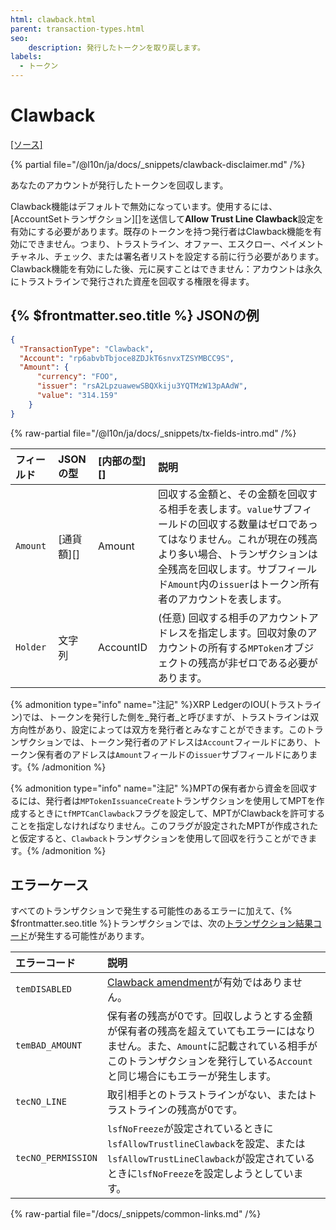 ```yaml
---
html: clawback.html
parent: transaction-types.html
seo:
    description: 発行したトークンを取り戻します。
labels:
  - トークン
---
```

# Clawback

[[ソース]](https://github.com/XRPLF/rippled/blob/master/src/xrpld/app/tx/detail/Clawback.cpp "ソース")

{% partial file="/@l10n/ja/docs/_snippets/clawback-disclaimer.md" /%}

あなたのアカウントが発行したトークンを回収します。

Clawback機能はデフォルトで無効になっています。使用するには、[AccountSetトランザクション][]を送信して**Allow Trust Line Clawback**設定を有効にする必要があります。既存のトークンを持つ発行者はClawback機能を有効にできません。つまり、トラストライン、オファー、エスクロー、ペイメントチャネル、チェック、または署名者リストを設定する前に行う必要があります。Clawback機能を有効にした後、元に戻すことはできません：アカウントは永久にトラストラインで発行された資産を回収する権限を得ます。

## {% $frontmatter.seo.title %} JSONの例

```json
{
  "TransactionType": "Clawback",
  "Account": "rp6abvbTbjoce8ZDJkT6snvxTZSYMBCC9S",
  "Amount": {
      "currency": "FOO",
      "issuer": "rsA2LpzuawewSBQXkiju3YQTMzW13pAAdW",
      "value": "314.159"
    }
}
```

{% raw-partial file="/@l10n/ja/docs/_snippets/tx-fields-intro.md" /%}

| フィールド         | JSONの型   | [内部の型][] | 説明       |
|:-------------------|:-----------|:-------------|:----------|
| `Amount`           | [通貨額][] | Amount       | 回収する金額と、その金額を回収する相手を表します。`value`サブフィールドの回収する数量はゼロであってはなりません。これが現在の残高より多い場合、トランザクションは全残高を回収します。サブフィールド`Amount`内の`issuer`はトークン所有者のアカウントを表します。|
| `Holder`           | 文字列     | AccountID    | (任意) 回収する相手のアカウントアドレスを指定します。回収対象のアカウントの所有する`MPToken`オブジェクトの残高が非ゼロである必要があります。 |

{% admonition type="info" name="注記" %}XRP LedgerのIOU(トラストライン)では、トークンを発行した側を_発行者_と呼びますが、トラストラインは双方向性があり、設定によっては双方を発行者とみなすことができます。このトランザクションでは、トークン発行者のアドレスは`Account`フィールドにあり、トークン保有者のアドレスは`Amount`フィールドの`issuer`サブフィールドにあります。{% /admonition %}

{% admonition type="info" name="注記" %}MPTの保有者から資金を回収するには、発行者は`MPTokenIssuanceCreate`トランザクションを使用してMPTを作成するときに`tfMPTCanClawback`フラグを設定して、MPTがClawbackを許可することを指定しなければなりません。このフラグが設定されたMPTが作成されたと仮定すると、`Clawback`トランザクションを使用して回収を行うことができます。{% /admonition %}


## エラーケース

すべてのトランザクションで発生する可能性のあるエラーに加えて、{% $frontmatter.seo.title %}トランザクションでは、次の[トランザクション結果コード](../transaction-results/index.md)が発生する可能性があります。

| エラーコード | 説明 |
|:-----------|:------------|
| `temDISABLED` | [Clawback amendment](/resources/known-amendments.md#clawback)が有効ではありません。 |
| `temBAD_AMOUNT` | 保有者の残高が0です。回収しようとする金額が保有者の残高を超えていてもエラーにはなりません。また、`Amount`に記載されている相手がこのトランザクションを発行している`Account`と同じ場合にもエラーが発生します。 |
| `tecNO_LINE` | 取引相手とのトラストラインがない、またはトラストラインの残高が0です。 |
| `tecNO_PERMISSION` | `lsfNoFreeze`が設定されているときに`lsfAllowTrustlineClawback`を設定、または`lsfAllowTrustLineClawback`が設定されているときに`lsfNoFreeze`を設定しようとしています。 |

{% raw-partial file="/docs/_snippets/common-links.md" /%}
